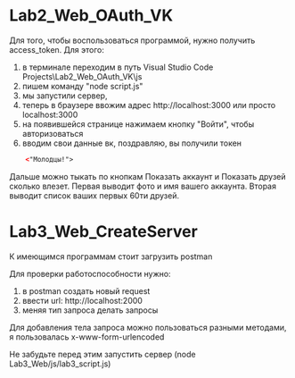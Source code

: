 # Lab2_Web_OAuth_VK

Для того, чтобы воспользоваться программой, нужно получить access_token. Для этого:
1) в терминале переходим в путь Visual Studio Code Projects\Lab2_Web_OAuth_VK\js
2) пишем команду "node script.js"
3) мы запустили сервер,
4) теперь в браузере ввожим адрес http://localhost:3000 или просто localhost:3000
5) на появившейся странице нажимаем кнопку "Войти", чтобы авторизоваться
6) вводим свои данные вк,
поздравляю, вы получили токен

```html
    <"Молодцы!">
```
Дальше можно тыкать по кнопкам Показать аккаунт и Показать друзей сколько влезет.
Первая выводит фото и имя вашего аккаунта. Вторая выводит список ваших первых 60ти друзей.


# Lab3_Web_CreateServer

К имеющимся программам стоит загрузить postman

Для проверки работоспособности нужно:
1) в postman создать новый request
2) ввести url: http://localhost:2000
3) меняя тип запроса делать запросы

Для добавления тела запроса можно пользоваться разными методами, я пользовалась x-www-form-urlencoded

Не забудьте перед этим запустить сервер (node Lab3_Web/js/lab3_script.js)
